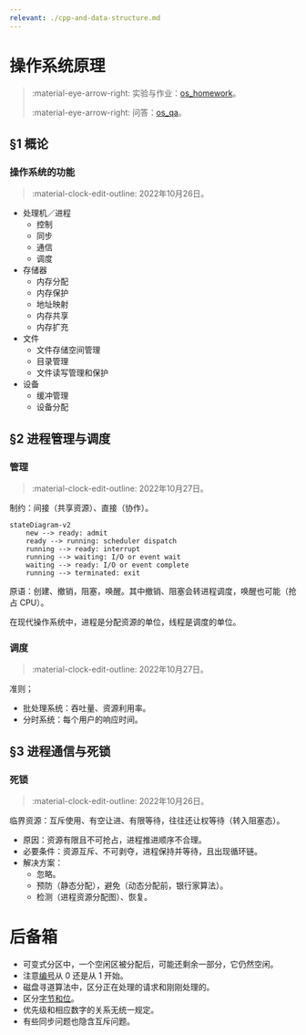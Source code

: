 ```yaml
---
relevant: ./cpp-and-data-structure.md
---
```


# 操作系统原理

> :material-eye-arrow-right: 实验与作业：[os_homework](https://github.com/YDX-2147483647/os_homework/)。
>
> :material-eye-arrow-right: 问答：[os_qa](https://github.com/YDX-2147483647/os_qa)。

## §1 概论

### 操作系统的功能

> :material-clock-edit-outline: 2022年10月26日。

- 处理机／进程
  - 控制
  - 同步
  - 通信
  - 调度
- 存储器
  - 内存分配
  - 内存保护
  - 地址映射
  - 内存共享
  - 内存扩充
- 文件
  - 文件存储空间管理
  - 目录管理
  - 文件读写管理和保护
- 设备
  - 缓冲管理
  - 设备分配

## §2 进程管理与调度

### 管理

> :material-clock-edit-outline: 2022年10月27日。

制约：间接（共享资源）、直接（协作）。

```mermaid
stateDiagram-v2
    new --> ready: admit
    ready --> running: scheduler dispatch
    running --> ready: interrupt
    running --> waiting: I/O or event wait
    waiting --> ready: I/O or event complete
    running --> terminated: exit
```

原语：创建、撤销，阻塞，唤醒。其中撤销、阻塞会转进程调度，唤醒也可能（抢占 CPU）。

在现代操作系统中，进程是分配资源的单位，线程是调度的单位。

### 调度

> :material-clock-edit-outline: 2022年10月27日。

准则；

- 批处理系统：吞吐量、资源利用率。
- 分时系统：每个用户的响应时间。

## §3 进程通信与死锁

### 死锁

> :material-clock-edit-outline: 2022年10月26日。

临界资源：互斥使用、有空让进、有限等待，往往还让权等待（转入阻塞态）。

- 原因：资源有限且不可抢占，进程推进顺序不合理。
- 必要条件：资源互斥、不可剥夺，进程保持并等待，且出现循环链。
- 解决方案：
  - 忽略。
  - 预防（静态分配），避免（动态分配前，银行家算法）。
  - 检测（进程资源分配图）、恢复。

# 后备箱

- 可变式分区中，一个空闲区被分配后，可能还剩余一部分，它仍然空闲。
- 注意<u>编号</u>从 0 还是从 1 开始。
- 磁盘寻道算法中，区分正在处理的请求和刚刚处理的。
- 区分<u>字节和位</u>。
- 优先级和相应数字的关系无统一规定。
- 有些同步问题也隐含互斥问题。
